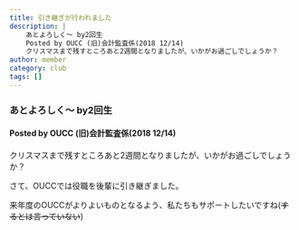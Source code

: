 ```yaml
---
title: 引き継ぎが行われました
description: |
    あとよろしく～ by2回生
    Posted by OUCC (旧)会計監査係(2018 12/14)
    クリスマスまで残すところあと2週間となりましたが、いかがお過ごしでしょうか？
author: member
category: club
tags: []
---
```

<!-- wp:heading {"level":3} -->
<h3>あとよろしく～ by2回生</h3>
<!-- /wp:heading -->

<!-- wp:heading {"level":4} -->
<h4>Posted by OUCC (旧)会計監査係(2018 12/14)</h4>
<!-- /wp:heading -->

<!-- wp:paragraph -->
<p>クリスマスまで残すところあと2週間となりましたが、いかがお過ごしでしょうか？</p>
<!-- /wp:paragraph -->

<!-- wp:paragraph -->
<p>さて、OUCCでは役職を後輩に引き継ぎました。</p>
<!-- /wp:paragraph -->

<!-- wp:paragraph -->
<p>来年度のOUCCがよりよいものとなるよう、私たちもサポートしたいですね(<del>するとは言っていない</del>)</p>
<!-- /wp:paragraph -->
